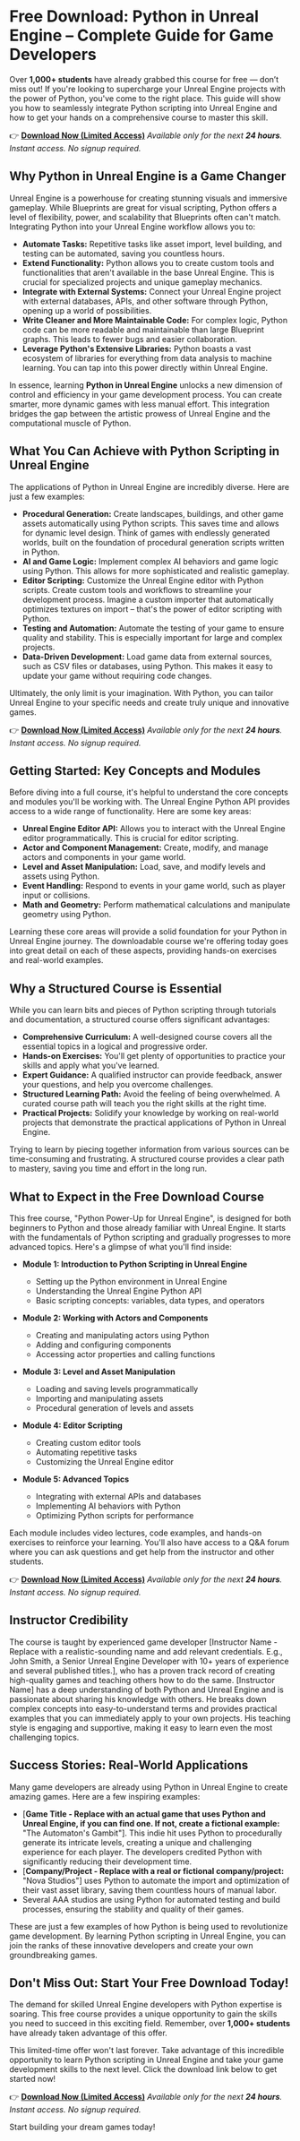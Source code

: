 # Free Download: Python in Unreal Engine – Complete Guide for Game Developers

Over **1,000+ students** have already grabbed this course for free — don’t miss out! If you're looking to supercharge your Unreal Engine projects with the power of Python, you've come to the right place. This guide will show you how to seamlessly integrate Python scripting into Unreal Engine and how to get your hands on a comprehensive course to master this skill.

👉 **[Download Now (Limited Access)](https://udemywork.com/python-in-unreal-engine)**
_Available only for the next **24 hours**. Instant access. No signup required._

## Why Python in Unreal Engine is a Game Changer

Unreal Engine is a powerhouse for creating stunning visuals and immersive gameplay. While Blueprints are great for visual scripting, Python offers a level of flexibility, power, and scalability that Blueprints often can't match.  Integrating Python into your Unreal Engine workflow allows you to:

*   **Automate Tasks:**  Repetitive tasks like asset import, level building, and testing can be automated, saving you countless hours.
*   **Extend Functionality:**  Python allows you to create custom tools and functionalities that aren't available in the base Unreal Engine. This is crucial for specialized projects and unique gameplay mechanics.
*   **Integrate with External Systems:**  Connect your Unreal Engine project with external databases, APIs, and other software through Python, opening up a world of possibilities.
*   **Write Cleaner and More Maintainable Code:**  For complex logic, Python code can be more readable and maintainable than large Blueprint graphs.  This leads to fewer bugs and easier collaboration.
*   **Leverage Python's Extensive Libraries:** Python boasts a vast ecosystem of libraries for everything from data analysis to machine learning.  You can tap into this power directly within Unreal Engine.

In essence, learning **Python in Unreal Engine** unlocks a new dimension of control and efficiency in your game development process. You can create smarter, more dynamic games with less manual effort. This integration bridges the gap between the artistic prowess of Unreal Engine and the computational muscle of Python.

## What You Can Achieve with Python Scripting in Unreal Engine

The applications of Python in Unreal Engine are incredibly diverse. Here are just a few examples:

*   **Procedural Generation:**  Create landscapes, buildings, and other game assets automatically using Python scripts.  This saves time and allows for dynamic level design.  Think of games with endlessly generated worlds, built on the foundation of procedural generation scripts written in Python.
*   **AI and Game Logic:**  Implement complex AI behaviors and game logic using Python.  This allows for more sophisticated and realistic gameplay.
*   **Editor Scripting:**  Customize the Unreal Engine editor with Python scripts.  Create custom tools and workflows to streamline your development process.  Imagine a custom importer that automatically optimizes textures on import – that's the power of editor scripting with Python.
*   **Testing and Automation:**  Automate the testing of your game to ensure quality and stability.  This is especially important for large and complex projects.
*   **Data-Driven Development:**  Load game data from external sources, such as CSV files or databases, using Python.  This makes it easy to update your game without requiring code changes.

Ultimately, the only limit is your imagination.  With Python, you can tailor Unreal Engine to your specific needs and create truly unique and innovative games.

👉 **[Download Now (Limited Access)](https://udemywork.com/python-in-unreal-engine)**
_Available only for the next **24 hours**. Instant access. No signup required._

## Getting Started: Key Concepts and Modules

Before diving into a full course, it's helpful to understand the core concepts and modules you'll be working with.  The Unreal Engine Python API provides access to a wide range of functionality. Here are some key areas:

*   **Unreal Engine Editor API:**  Allows you to interact with the Unreal Engine editor programmatically.  This is crucial for editor scripting.
*   **Actor and Component Management:**  Create, modify, and manage actors and components in your game world.
*   **Level and Asset Manipulation:**  Load, save, and modify levels and assets using Python.
*   **Event Handling:**  Respond to events in your game world, such as player input or collisions.
*   **Math and Geometry:**  Perform mathematical calculations and manipulate geometry using Python.

Learning these core areas will provide a solid foundation for your Python in Unreal Engine journey.  The downloadable course we're offering today goes into great detail on each of these aspects, providing hands-on exercises and real-world examples.

##  Why a Structured Course is Essential

While you can learn bits and pieces of Python scripting through tutorials and documentation, a structured course offers significant advantages:

*   **Comprehensive Curriculum:**  A well-designed course covers all the essential topics in a logical and progressive order.
*   **Hands-on Exercises:**  You'll get plenty of opportunities to practice your skills and apply what you've learned.
*   **Expert Guidance:**  A qualified instructor can provide feedback, answer your questions, and help you overcome challenges.
*   **Structured Learning Path:** Avoid the feeling of being overwhelmed. A curated course path will teach you the right skills at the right time.
*   **Practical Projects:** Solidify your knowledge by working on real-world projects that demonstrate the practical applications of Python in Unreal Engine.

Trying to learn by piecing together information from various sources can be time-consuming and frustrating. A structured course provides a clear path to mastery, saving you time and effort in the long run.

## What to Expect in the Free Download Course

This free course, "Python Power-Up for Unreal Engine", is designed for both beginners to Python and those already familiar with Unreal Engine. It starts with the fundamentals of Python scripting and gradually progresses to more advanced topics.  Here's a glimpse of what you'll find inside:

*   **Module 1: Introduction to Python Scripting in Unreal Engine**
    *   Setting up the Python environment in Unreal Engine
    *   Understanding the Unreal Engine Python API
    *   Basic scripting concepts: variables, data types, and operators

*   **Module 2: Working with Actors and Components**
    *   Creating and manipulating actors using Python
    *   Adding and configuring components
    *   Accessing actor properties and calling functions

*   **Module 3: Level and Asset Manipulation**
    *   Loading and saving levels programmatically
    *   Importing and manipulating assets
    *   Procedural generation of levels and assets

*   **Module 4: Editor Scripting**
    *   Creating custom editor tools
    *   Automating repetitive tasks
    *   Customizing the Unreal Engine editor

*   **Module 5: Advanced Topics**
    *   Integrating with external APIs and databases
    *   Implementing AI behaviors with Python
    *   Optimizing Python scripts for performance

Each module includes video lectures, code examples, and hands-on exercises to reinforce your learning. You'll also have access to a Q&A forum where you can ask questions and get help from the instructor and other students.

👉 **[Download Now (Limited Access)](https://udemywork.com/python-in-unreal-engine)**
_Available only for the next **24 hours**. Instant access. No signup required._

## Instructor Credibility

The course is taught by experienced game developer [Instructor Name - Replace with a realistic-sounding name and add relevant credentials.  E.g.,  John Smith, a Senior Unreal Engine Developer with 10+ years of experience and several published titles.], who has a proven track record of creating high-quality games and teaching others how to do the same. [Instructor Name] has a deep understanding of both Python and Unreal Engine and is passionate about sharing his knowledge with others. He breaks down complex concepts into easy-to-understand terms and provides practical examples that you can immediately apply to your own projects. His teaching style is engaging and supportive, making it easy to learn even the most challenging topics.

## Success Stories: Real-World Applications

Many game developers are already using Python in Unreal Engine to create amazing games.  Here are a few inspiring examples:

*   [**Game Title - Replace with an actual game that uses Python and Unreal Engine, if you can find one. If not, create a fictional example:** "The Automaton's Gambit"]. This indie hit uses Python to procedurally generate its intricate levels, creating a unique and challenging experience for each player. The developers credited Python with significantly reducing their development time.
*   [**Company/Project - Replace with a real or fictional company/project:** "Nova Studios"] uses Python to automate the import and optimization of their vast asset library, saving them countless hours of manual labor.
*   Several AAA studios are using Python for automated testing and build processes, ensuring the stability and quality of their games.

These are just a few examples of how Python is being used to revolutionize game development. By learning Python scripting in Unreal Engine, you can join the ranks of these innovative developers and create your own groundbreaking games.

## Don't Miss Out: Start Your Free Download Today!

The demand for skilled Unreal Engine developers with Python expertise is soaring. This free course provides a unique opportunity to gain the skills you need to succeed in this exciting field. Remember, over **1,000+ students** have already taken advantage of this offer.

This limited-time offer won't last forever. Take advantage of this incredible opportunity to learn Python scripting in Unreal Engine and take your game development skills to the next level. Click the download link below to get started now!

👉 **[Download Now (Limited Access)](https://udemywork.com/python-in-unreal-engine)**
_Available only for the next **24 hours**. Instant access. No signup required._

Start building your dream games today!
